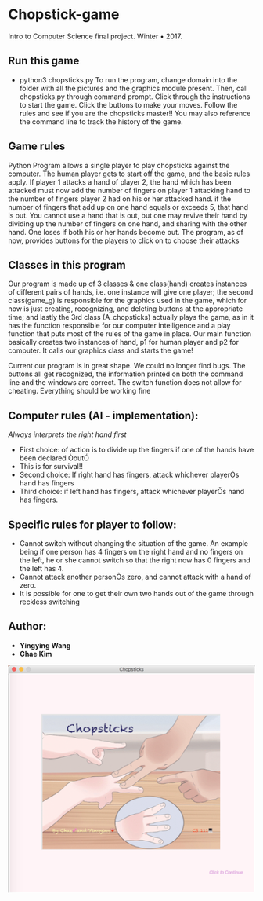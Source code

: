 # Chopstick-game
Intro to Computer Science final project. Winter • 2017. 

## Run this game
* python3 chopsticks.py 
To run the program, change domain into the folder with all the pictures and the graphics module present.  Then, call chopsticks.py through command prompt.  Click through the instructions to start the game.  Click the buttons to make your moves.  Follow the rules and see if you are the chopsticks master!!  You may also reference the command line to track the history of the game.

## Game rules
Python Program allows a single player to play chopsticks against the computer.
The human player gets to start off the game, and the basic rules apply. If player 1 attacks a hand of player 2, the hand which has been attacked must now add the number of fingers on player 1 attacking hand to the number of fingers player 2 had on his or her attacked hand.  if the number of fingers that add up on one hand equals or exceeds 5, that hand is out.  You cannot use a hand that is out, but one may revive their hand by dividing up the number of fingers on one hand, and sharing with the other hand.  One loses if both his or her hands become out.
The program, as of now, provides buttons for the players to click on to choose their attacks

## Classes in this program
Our program is made up of 3 classes & one class(hand) creates instances of different pairs of hands, i.e. one instance will give one player; the second class(game_g) is responsible for the graphics used in the game, which for now is just creating, recognizing, and deleting buttons at the appropriate time; and lastly the 3rd class (A_chopsticks) actually plays the game, as in it has the function responsible for our computer intelligence and a play function that puts most of the rules of the game in place.  Our main function basically creates two instances of hand, p1 for human player and p2 for computer.  It calls our graphics class and starts the game!

Current our program is in great shape.  We could no longer find bugs.  The buttons all get recognized, the information printed on both the command line and the windows are correct.  The switch function does not allow for cheating.  Everything should be working fine


## Computer rules (AI - implementation): 
*Always interprets the right hand first*
* First choice: of action is to divide up the fingers if one of the hands have been declared ÒoutÓ
* This is for survival!!
* Second choice: If right hand has fingers, attack whichever playerÕs hand has fingers
* Third choice: if left hand has fingers, attack whichever playerÕs hand has fingers.

## Specific rules for player to follow:
* Cannot switch without changing the situation of the game.  An example being if one person has 4 fingers on the right hand and no fingers on the left, he or she cannot switch so that the right now has 0 fingers and the left has 4.
* Cannot attack another personÕs zero, and cannot attack with a hand of zero.
* It is possible for one to get their own two hands out of the game through reckless switching


## Author: 
* **Yingying Wang** 
* **Chae Kim** 


![alt text](cover.png "cover")
